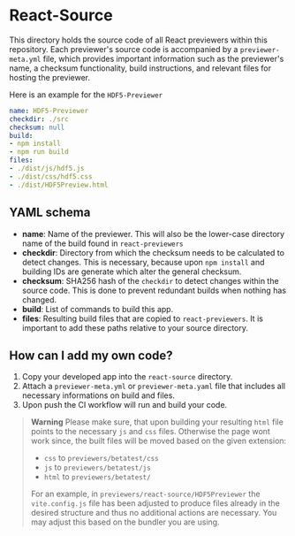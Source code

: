 # React-Source

This directory holds the source code of all React previewers within this repository. Each previewer's source code is accompanied by a `previewer-meta.yml` file, which provides important information such as the previewer's name, a checksum functionality, build instructions, and relevant files for hosting the previewer.

Here is an example for the `HDF5-Previewer`

```yaml
name: HDF5-Previewer
checkdir: ./src
checksum: null
build:
- npm install
- npm run build
files:
- ./dist/js/hdf5.js
- ./dist/css/hdf5.css
- ./dist/HDF5Preview.html
```

## YAML schema

* **name**: Name of the previewer. This will also be the lower-case directory name of the build found in `react-previewers`
* **checkdir**: Directory from which the checksum needs to be calculated to detect changes. This is necessary, because upon `npm install` and building IDs are generate which alter the general checksum.
* **checksum**: SHA256 hash of the `checkdir` to detect changes within the source code. This is done to prevent redundant builds when nothing has changed.
* **build**: List of commands to build this app.
* **files**: Resulting build files that are copied to `react-previewers`. It is important to add these paths relative to your source directory.

## How can I add my own code?

1. Copy your developed app into the `react-source` directory.
2. Attach a `previewer-meta.yml` or `previewer-meta.yaml` file that includes all necessary informations on build and files.
3. Upon push the CI workflow will run and build your code.

> **Warning**
> Please make sure, that upon building your resulting `html` file points to the necessary `js` and `css` files. Otherwise the page wont work since, the built files will be moved based on the given extension:
>
> * `css` to `previewers/betatest/css`
> * `js` to `previewers/betatest/js`
> * `html` to `previewers/betatest/`
>
> For an example, in `previewers/react-source/HDF5Previewer` the `vite.config.js` file has been adjusted to produce files already in the desired structure and thus no additional actions are necessary. You may adjust this based on the bundler you are using.